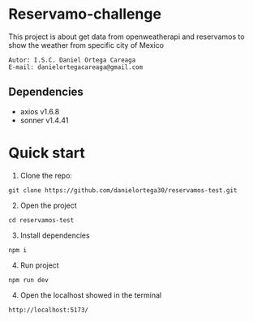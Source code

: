 # Reservamo-challenge

This project is about get data from openweatherapi and reservamos to show the weather from specific city of Mexico

```shell
Autor: I.S.C. Daniel Ortega Careaga
E-mail: danielortegacareaga@gmail.com
```

## Dependencies

- axios v1.6.8
- sonner v1.4.41

# Quick start

1. Clone the repo:

```shell
git clone https://github.com/danielortega30/reservamos-test.git
```

2. Open the project

```shell
cd reservamos-test
```

3. Install dependencies

```shell
npm i
```

4. Run project

```shell
npm run dev
```

4. Open the localhost showed in the terminal

```shell
http://localhost:5173/
```

